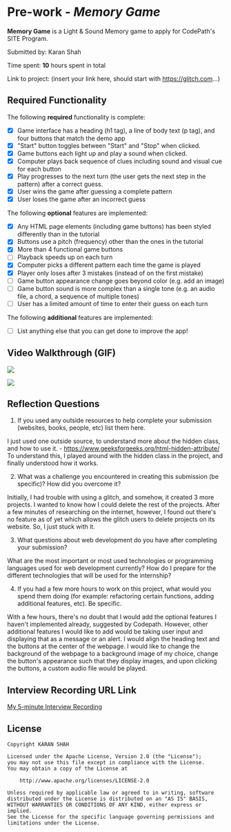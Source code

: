 # Pre-work - *Memory Game*

**Memory Game** is a Light & Sound Memory game to apply for CodePath's SITE Program. 

Submitted by: Karan Shah

Time spent: **10** hours spent in total

Link to project: (insert your link here, should start with https://glitch.com...)

## Required Functionality

The following **required** functionality is complete:

* [x] Game interface has a heading (h1 tag), a line of body text (p tag), and four buttons that match the demo app
* [x] "Start" button toggles between "Start" and "Stop" when clicked. 
* [x] Game buttons each light up and play a sound when clicked. 
* [x] Computer plays back sequence of clues including sound and visual cue for each button
* [x] Play progresses to the next turn (the user gets the next step in the pattern) after a correct guess. 
* [x] User wins the game after guessing a complete pattern
* [x] User loses the game after an incorrect guess

The following **optional** features are implemented:

* [x] Any HTML page elements (including game buttons) has been styled differently than in the tutorial
* [x] Buttons use a pitch (frequency) other than the ones in the tutorial
* [x] More than 4 functional game buttons
* [ ] Playback speeds up on each turn
* [x] Computer picks a different pattern each time the game is played
* [x] Player only loses after 3 mistakes (instead of on the first mistake)
* [ ] Game button appearance change goes beyond color (e.g. add an image)
* [ ] Game button sound is more complex than a single tone (e.g. an audio file, a chord, a sequence of multiple tones)
* [ ] User has a limited amount of time to enter their guess on each turn

The following **additional** features are implemented:

- [ ] List anything else that you can get done to improve the app!

## Video Walkthrough (GIF)
![](https://i.imgur.com/GCHY9fo.gif)

![](https://i.imgur.com/7D3WrNn.gif)


## Reflection Questions
1. If you used any outside resources to help complete your submission (websites, books, people, etc) list them here. 

I just used one outside source, to understand more about the hidden class, and how to use it. - https://www.geeksforgeeks.org/html-hidden-attribute/
To understand this, I played around with the hidden class in the project, and finally understood how it works. 

2. What was a challenge you encountered in creating this submission (be specific)? How did you overcome it? 

Initially, I had trouble with using a glitch, and somehow, it created 3 more projects. I wanted to know how I could delete the rest of the projects. After a few minutes of researching on the internet, however, I found out there's no feature as of yet which allows the glitch users to delete projects on its website. So, I just stuck with it. 

3. What questions about web development do you have after completing your submission? 

What are the most important or most used technologies or programming languages used for web development currently?
How do I prepare for the different technologies that will be used for the internship? 

4. If you had a few more hours to work on this project, what would you spend them doing (for example: refactoring certain functions, adding additional features, etc). Be specific. 

With a few hours, there's no doubt that I would add the optional features I haven't implemented already, suggested by Codepath. However, other additional features I would like to add would be taking user input and displaying that as a message or an alert. 
I would align the heading text and the buttons at the center of the webpage. I would like to change the background of the webpage to a background image of my choice, change the button's appearance such that they display images, and upon clicking the buttons, a custom audio file would be played. 

## Interview Recording URL Link

[My 5-minute Interview Recording](your-link-here)


## License

    Copyright KARAN SHAH

    Licensed under the Apache License, Version 2.0 (the "License");
    you may not use this file except in compliance with the License.
    You may obtain a copy of the License at

        http://www.apache.org/licenses/LICENSE-2.0

    Unless required by applicable law or agreed to in writing, software
    distributed under the License is distributed on an "AS IS" BASIS,
    WITHOUT WARRANTIES OR CONDITIONS OF ANY KIND, either express or implied.
    See the License for the specific language governing permissions and
    limitations under the License.
